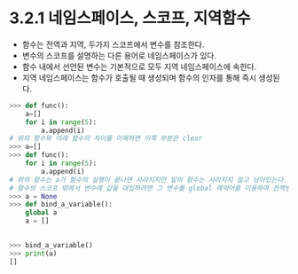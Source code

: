 # 3.2.1 네임스페이스, 스코프, 지역함수

* 함수는 전역과 지역, 두가지 스코프에서 변수를 참조한다.  
* 변수의 스코프를 설명하는 다른 용어로 네임스페이스가 있다.  
* 함수 내에서 선언된 변수는 기본적으로 모두 지역 네임스페이스에 속한다. 
* 지역 네임스페이스는 함수가 호출될 때 생성되며 함수의 인자를 통해 즉시 생성된다.  
```python
>>> def func():
	a=[]
	for i in range(5):
		a.append(i)
# 위의 함수와 아래 함수의 차이를 이해하면 이쪽 부분은 clear
>>> a=[]
>>> def func():
	for i in range(5):
		a.append(i)
# 위의 함수는 a가 함수의 실행이 끝나면 사라지지만 밑의 함수는 사라지지 않고 남아있는다.
# 함수의 스코프 밖에서 변수에 값을 대입하려면 그 변수를 global 예약어를 이용하여 전역변수로 선언해야한다.
>>> a = None
>>> def bind_a_variable():
	global a
	a = []

	
>>> bind_a_variable()
>>> print(a)
[]
```

